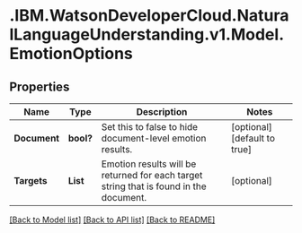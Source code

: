# .IBM.WatsonDeveloperCloud.NaturalLanguageUnderstanding.v1.Model.EmotionOptions
## Properties

Name | Type | Description | Notes
------------ | ------------- | ------------- | -------------
**Document** | **bool?** | Set this to false to hide document-level emotion results. | [optional] [default to true]
**Targets** | **List<string>** | Emotion results will be returned for each target string that is found in the document. | [optional] 

[[Back to Model list]](../README.md#documentation-for-models) [[Back to API list]](../README.md#documentation-for-api-endpoints) [[Back to README]](../README.md)

